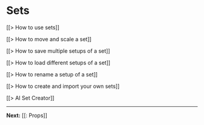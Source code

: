 # Sets

[[> How to use sets]]

[[> How to move and scale a set]]

[[> How to save multiple setups of a set]]

[[> How to load different setups of a set]]

[[> How to rename a setup of a set]]

[[> How to create and import your own sets]]

[[> AI Set Creator]]

---

**Next:** [[: Props]]

